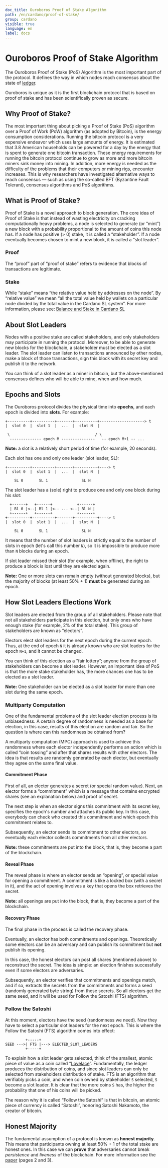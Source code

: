 ```yaml
---
doc_title: Ouroboros Proof of Stake Algorithm
path: /en/cardano/proof-of-stake/
group: cardano
visible: true
language: en
label: docs
---
```

<!-- Reviewed at c4c45ce9a7a8f4aa6d88a32829755196a017f6a1 -->

# Ouroboros Proof of Stake Algorithm

The Ouroboros Proof of Stake (PoS) Algorithm is the most important part of the protocol.
It defines the way in which nodes reach consensus about the state of [ledger](/glossary/#ledger).

Ouroboros is unique as it is the first blockchain protocol that is based on proof of
stake and has been scientifically proven as secure.

## Why Proof of Stake?

The most important thing about picking a Proof of Stake (PoS) algorithm over a Proof
of Work (PoW) algorithm (as adopted by Bitcoin), is the energy consumption
considerations. Running the bitcoin protocol is a very expensive endeavor which uses
large amounts of energy. It is estimated that 3.8 American households can be powered
for a day by the energy that is spent to generate one bitcoin transaction. These energy
requirements for running the bitcoin protocol continue to grow as more and more bitcoin
miners sink money into mining. In addition, more energy is needed as the difficulty
of the problems that their computers or mining rigs, encounter increases. This is why
researchers have investigated alternative ways to reach consensus — such as using the
so-called BFT (Byzantine Fault Tolerant), consensus algorithms and PoS algorithms.

## What is Proof of Stake?

Proof of Stake is a novel approach to block generation. The core idea of Proof of Stake
is that instead of wasting electricity on cracking computationally heavy problems, a node
is selected to generate (or “mint”) a new block with a probability proportional to the
amount of coins this node has. If a node has positive (> 0) stake, it is called a “stakeholder”.
If a node eventually becomes chosen to mint a new block, it is called a “slot leader”.
<!-- end -->
### Proof

The “proof” part of “proof of stake” refers to evidence that blocks of
transactions are legitimate.

### Stake

While “stake” means “the relative value held by addresses on the node”. By “relative
value” we mean “all the total value held by wallets on a particular node divided by
the total value in the Cardano SL system”. For more information, please see:
[Balance and Stake in Cardano SL](/cardano/balance-and-stake/)

## About Slot Leaders

Nodes with a positive stake are called stakeholders, and only stakeholders may
participate in running the protocol. Moreover, to be able to generate new blocks
for the blockchain, a stakeholder must be elected as a slot leader. The slot leader can
listen to transactions announced by other nodes, make a block of those transactions,
sign this block with its secret key and publish it to the network.

You can think of a slot leader as a miner in bitcoin, but the above-mentioned consensus
defines who will be able to mine, when and how much.

## Epochs and Slots

The Ouroboros protocol divides the physical time into **epochs**, and each epoch is
divided into **slots**. For example:

```
+----------+----------+-------+----------+--------------------> t
|  slot 0  |  slot 1  |  ...  |  slot N  |

 \                                      / \
  -------------- epoch M ---------------   -- epoch M+1 -- ...
```

**Note:** a slot is a relatively short period of time (for example, 20 seconds).

Each slot has one and only one leader (slot leader, SL):

```
+----------+----------+-------+----------+----> t
|  slot 0  |  slot 1  |  ...  |  slot N  |

    SL 0       SL 1               SL N
```

The slot leader has a (sole) right to produce one and only one block during his slot:

```
  +------+   +------+           +------+
  | Bl 0 |<--| Bl 1 |<-- ... <--| Bl N |
  +------+   +------+           +------+
+----------+----------+-------+----------+----> t
|  slot 0  |  slot 1  |  ...  |  slot N  |

    SL 0       SL 1               SL N
```

It means that the number of slot leaders is strictly equal to the number of slots
in epoch (let's call this number `N`), so it is impossible to produce more than `N`
blocks during an epoch.

If slot leader missed their slot (for example, when offline), the right to produce
a block is lost until they are elected again.

**Note:** One or more slots can remain empty (without generated blocks), but the
majority of blocks (at least 50% + 1) **must** be generated during an epoch.

## How Slot Leaders Elections Work

Slot leaders are elected from the group of all stakeholders. Please note that not all
stakeholders participate in this election, but only ones who have enough stake (for example, 2% of
the total stake). This group of stakeholders are known as “electors”.

Electors elect slot leaders for the next epoch during the current epoch. Thus, at the end of epoch
`N` it is already known who are slot leaders for the epoch `N+1`, and it cannot be
changed.

You can think of this election as a “fair lottery”; anyone from the group of stakeholders can
become a slot leader. However, an important idea of PoS is that the more stake stakeholder has,
the more chances one has to be elected as a slot leader. 

**Note:** One stakeholder can be elected as a slot leader for more than one slot
during the same epoch.

### Multiparty Computation

One of the fundamental problems of the slot leader election process is its unbiasedness.
A certain degree of randomness is needed as a base for election, in this case, results of
this election are random and fair. So the question is where can this randomness be obtained
from?

A multiparty computation (MPC) approach is used to achieve this randomness where each elector
independently performs an action which is called “coin tossing” and after that shares results
with other electors. The idea is that results are randomly generated by each elector, but eventually
they agree on the same final value.

#### Commitment Phase

First of all, an elector generates a secret (or special random value). Next, an elector forms a
“commitment” which is a message that contains encrypted shares (see an explanation below) and
proof of secret.

The next step is when an elector signs this commitment with its secret key, specifies the epoch's
number and attaches its public key. In this case, everybody can check who created this commitment
and which epoch this commitment relates to.

Subsequently, an elector sends its commitment to other electors, so eventually each elector collects
commitments from all other electors.

**Note:** these commitments are put into the block, that is, they become a part of the blockchain.

#### Reveal Phase

The reveal phase is where an elector sends an “opening”, or special value for opening a commitment.
A commitment is like a locked box (with a secret in it), and the act of opening involves a key that
opens the box retrieves the secret.

**Note:** all openings are put into the block, that is, they become a part of the blockchain.

#### Recovery Phase

The final phase in the process is called the recovery phase.

Eventually, an elector has both commitments and openings. Theoretically some electors can be an
adversary and can publish its commitment but **not** publish its opening.

In this case, the honest electors can post all shares (mentioned above) to reconstruct the
secret. The idea is simple: an election finishes successfully even if some electors are adversaries.

Subsequently, an elector verifies that commitments and openings match, and if so, extracts the
secrets from the commitments and forms a seed (randomly generated byte string) from these secrets.
So all electors get the same seed, and it will be used for Follow the Satoshi (FTS) algorithm.

### Follow the Satoshi

At this moment, electors have the seed (randomness we need). Now they have to select a particular slot
leaders for the next epoch. This is where the Follow the Satoshi (FTS) algorithm comes into effect:

```
         +-----+
SEED --->| FTS |---> ELECTED_SLOT_LEADERS
         +-----+
```

To explain how a slot leader gets selected, think of the smallest, atomic piece
of value as a coin called “[Lovelace](/glossary/#lovelace)”. Fundamentally, the ledger produces the
distribution of coins, and since slot leaders can only be selected from stakeholders distribution of
stake. FTS is an algorithm that verifiably picks a coin, and when coin owned by stakeholder `S` selected,
`S` become a slot leader. It is clear that the more coins `S` has, the higher the probability that one
of his coins will be picked.

The reason why it is called “Follow the Satoshi” is that in bitcoin, an atomic piece of currency
is called “Satoshi”, honoring Satoshi Nakamoto, the creator of bitcoin. 

## Honest Majority

The fundamental assumption of a protocol is known as **honest majority**. This means that
participants owning at least 50% + 1 of the total stake are honest ones. In this
case we can **prove** that adversaries cannot break _persistence_ and _liveness_
of the blockchain. For more information see the [paper](/glossary/#paper) (pages 2 and 3).
